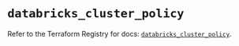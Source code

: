 # `databricks_cluster_policy`

Refer to the Terraform Registry for docs: [`databricks_cluster_policy`](https://registry.terraform.io/providers/databricks/databricks/1.48.1/docs/resources/cluster_policy).
